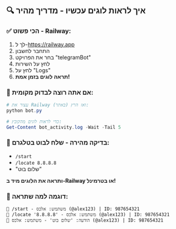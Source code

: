 ## 🔍 איך לראות לוגים עכשיו - מדריך מהיר

### ✅ הכי פשוט - Railway:

1. לך ל-https://railway.app
2. התחבר לחשבון
3. בחר את הפרויקט "telegramBot"
4. לחץ על השירות
5. לחץ על "Logs"
6. **תראה לוגים בזמן אמת!**

### 🧪 אם אתה רוצה לבדוק מקומית:

```powershell
# עצור את Railway (באתר) ואז הרץ:
python bot.py

# כדי לראות לוגים מהקובץ:
Get-Content bot_activity.log -Wait -Tail 5
```

### 📱 בדיקה מהירה - שלח לבוט בטלגרם:

- `/start`
- `/locate 8.8.8.8`
- "שלום בוט"

**ותראה את הלוגים מיד ב-Railway או בטרמינל!**

### 🎯 דוגמה למה שתראה:

```
🚀 /start - משתמש: אלכס (@alex123) | ID: 987654321
📍 /locate '8.8.8.8' - משתמש: אלכס (@alex123) | ID: 987654321
💬 הודעה: 'שלום בוט' - משתמש: אלכס (@alex123) | ID: 987654321
```
